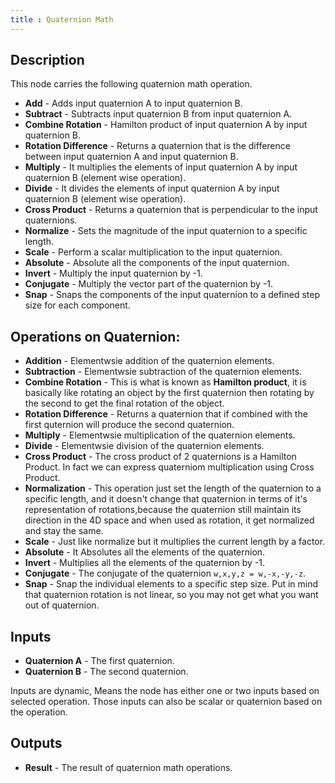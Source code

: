 ```yaml
---
title : Quaternion Math
---
```


## Description

This node carries the following quaternion math operation.

- **Add** - Adds input quaternion A to input quaternion B.
- **Subtract** - Subtracts input quaternion B from input quaternion A.
- **Combine Rotation** - Hamilton product of input quaternion A by input
  quaternion B.
- **Rotation Difference** - Returns a quaternion that is the difference between
  input quaternion A and input quaternion B.
- **Multiply** - It multiplies the elements of input quaternion A by input
  quaternion B (element wise operation).
- **Divide** - It divides the elements of input quaternion A by input
  quaternion B (element wise operation).
- **Cross Product** - Returns a quaternion that is perpendicular to the input
  quaternions.
- **Normalize** - Sets the magnitude of the input quaternion to a specific
  length.
- **Scale** - Perform a scalar multiplication to the input quaternion.
- **Absolute** - Absolute all the components of the input quaternion.
- **Invert** - Multiply the input quaternion by -1.
- **Conjugate** - Multiply the vector part of the quaternion by -1.
- **Snap** - Snaps the components of the input quaternion to a defined step
  size for each component.

## Operations on Quaternion:

- **Addition** - Elementwsie addition of the quaternion elements.
- **Subtraction** - Elementwsie subtraction of the quaternion elements.
- **Combine Rotation** - This is what is known as **Hamilton product**, it is
  basically like rotating an object by the first quaternion then rotating by
  the second to get the final rotation of the object.
- **Rotation Difference** - Returns a quaternion that if combined with the
  first quternion will produce the second quaternion.
- **Multiply** - Elementwsie multiplication of the quaternion elements.
- **Divide** - Elementwsie division of the quaternion elements.
- **Cross Product** - The cross product of 2 quaternions is a Hamilton Product.
  In fact we can express quaterniom multiplication using Cross Product.
- **Normalization** - This operation just set the length of the quaternion to a
  specific length, and it doesn't change that quaternion in terms of it's
  representation of rotations,because the quaternion still maintain its
  direction in the 4D space and when used as rotation, it get normalized and
  stay the same.
- **Scale** - Just like normalize but it multiplies the current length by a
  factor.
- **Absolute** - It Absolutes all the elements of the quaternion.
- **Invert** - Multiplies all the elements of the quaternion by -1.
- **Conjugate** - The conjugate of the quaternion `w,x,y,z = w,-x,-y,-z`.
- **Snap** - Snap the individual elements to a specific step size. Put in mind
  that quaternion rotation is not linear, so you may not get what you want out
  of quaternion.

## Inputs

- **Quaternion A** - The first quaternion.
- **Quaternion B** - The second quaternion.

Inputs are dynamic, Means the node has either one or two inputs based
on selected operation. Those inputs can also be scalar or quaternion
based on the operation.

## Outputs

- **Result** - The result of quaternion math operations.
